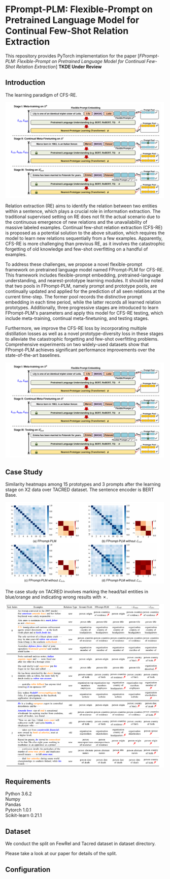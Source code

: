 # FPrompt-PLM: Flexible-Prompt on Pretrained Language Model for Continual Few-Shot Relation Extraction
This repository provides PyTorch implementation for the paper [*FPrompt-PLM: Flexible-Prompt on Pretrained Language Model for Continual Few-Shot Relation Extraction*] **TKDE Under Review**

## Introduction

The learning paradigm of CFS-RE.

<img src="assets/FPrompt-framework.png" alt="MatPlotAgent" width="500">

Relation extraction (RE) aims to identify the relation between two entities within a sentence, which plays a crucial role in information extraction. The traditional supervised setting on RE does not fit the actual scenario due to the continuous emergence of new relations and the unavailability of massive labeled examples. Continual few-shot relation extraction (CFS-RE) is proposed as a potential solution to the above situation, which requires the model to learn new relations sequentially from a few examples. Apparently, CFS-RE is more challenging than previous RE, as it involves the catastrophic forgetting of old knowledge and few-shot overfitting on a handful of examples.

To address these challenges, we propose a novel flexible-prompt framework on pretrained language model named FPrompt-PLM for CFS-RE. This framework includes flexible-prompt embedding, pretrained-language understanding, and nearest-prototype learning modules. It should be noted that two pools in FPrompt-PLM, namely prompt and prototype pools, are continually updated and applied for the prediction of all seen relations at the current time-step. The former pool records the distinctive prompt embedding in each time period, while the latter records all learned relation prototypes. Additionally, three progressive stages are introduced to learn FPrompt-PLM's parameters and apply this model for CFS-RE testing, which include meta-training, continual meta-finetuning, and testing stages.

Furthermore, we improve the CFS-RE loss by incorporating multiple distillation losses as well as a novel prototype-diversity loss in these stages to alleviate the catastrophic forgetting and few-shot overfitting problems. Comprehensive experiments on two widely-used datasets show that FPrompt-PLM achieves significant performance improvements over the state-of-the-art baselines.

<img src="assets/FPrompt-framework.png" alt="MatPlotAgent" width="500">

## Case Study

Similarity heatmaps among 15 prototypes and 3 prompts after the learning stage on X2 data over TACRED dataset. The sentence encoder is BERT Base.

<img src="assets/cs1.png" alt="MatPlotAgent" width="500">

The case study on TACRED involves marking the head/tail entities in blue/orange and indicating wrong results with ✗.

<img src="assets/cs2.png" alt="MatPlotAgent" width="500">

## Requirements
Python 3.6.2 <br />
Numpy <br />
Pandas <br />
Pytorch 1.0.1 <br />
Scikit-learn 0.21.1 <br />

## Dataset
We conduct the split on FewRel and Tacred dataset in dataset directory. 

Please take a look at our paper for details of the split.

## Configuration

